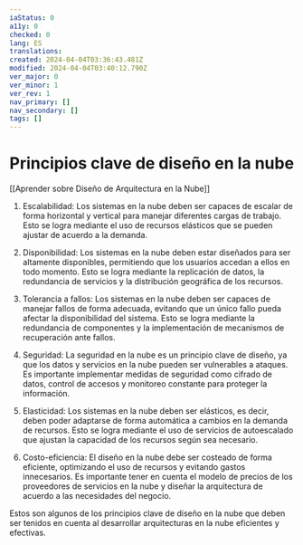 ```yaml
---
iaStatus: 0
a11y: 0
checked: 0
lang: ES
translations: 
created: 2024-04-04T03:36:43.481Z
modified: 2024-04-04T03:40:12.790Z
ver_major: 0
ver_minor: 1
ver_rev: 1
nav_primary: []
nav_secondary: []
tags: []
---
```

# Principios clave de diseño en la nube

[[Aprender sobre Diseño de Arquitectura en la Nube]]

1. Escalabilidad: Los sistemas en la nube deben ser capaces de escalar de forma horizontal y vertical para manejar diferentes cargas de trabajo. Esto se logra mediante el uso de recursos elásticos que se pueden ajustar de acuerdo a la demanda.

2. Disponibilidad: Los sistemas en la nube deben estar diseñados para ser altamente disponibles, permitiendo que los usuarios accedan a ellos en todo momento. Esto se logra mediante la replicación de datos, la redundancia de servicios y la distribución geográfica de los recursos.

3. Tolerancia a fallos: Los sistemas en la nube deben ser capaces de manejar fallos de forma adecuada, evitando que un único fallo pueda afectar la disponibilidad del sistema. Esto se logra mediante la redundancia de componentes y la implementación de mecanismos de recuperación ante fallos.

4. Seguridad: La seguridad en la nube es un principio clave de diseño, ya que los datos y servicios en la nube pueden ser vulnerables a ataques. Es importante implementar medidas de seguridad como cifrado de datos, control de accesos y monitoreo constante para proteger la información.

5. Elasticidad: Los sistemas en la nube deben ser elásticos, es decir, deben poder adaptarse de forma automática a cambios en la demanda de recursos. Esto se logra mediante el uso de servicios de autoescalado que ajustan la capacidad de los recursos según sea necesario.

6. Costo-eficiencia: El diseño en la nube debe ser costeado de forma eficiente, optimizando el uso de recursos y evitando gastos innecesarios. Es importante tener en cuenta el modelo de precios de los proveedores de servicios en la nube y diseñar la arquitectura de acuerdo a las necesidades del negocio.

Estos son algunos de los principios clave de diseño en la nube que deben ser tenidos en cuenta al desarrollar arquitecturas en la nube eficientes y efectivas.
